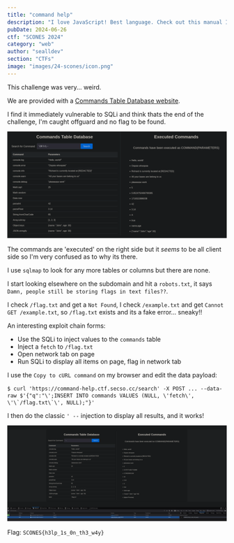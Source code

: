 ```yaml
---
title: "command help"
description: "I love JavaScript! Best language. Check out this manual I wrote."
pubDate: 2024-06-26
ctf: "SCONES 2024"
category: "web"
author: "sealldev"
section: "CTFs"
image: "images/24-scones/icon.png"
---
```


This challenge was very... weird.

We are provided with a [Commands Table Database website](https://web.archive.org/web/20240625134022/https://command-help.ctf.secso.cc/).

I find it immediately vulnerable to SQLi and think thats the end of the challenge, I'm caught offguard and no flag to be found.

![command help sqli](images/24-scones/commandhelpsqli.png)

The commands are 'executed' on the right side but it *seems* to be all client side so I'm very confused as to why its there.

I use `sqlmap` to look for any more tables or columns but there are none.

I start looking elsewhere on the subdomain and hit a `robots.txt`, it says `Damn, people still be storing flags in text files??`.

I check `/flag.txt` and get a `Not Found`, I check `/example.txt` and get `Cannot GET /example.txt`, so `/flag.txt` exists and its a fake error... sneaky!!

An interesting exploit chain forms:
- Use the SQLi to inject values to the `commands` table
- Inject a `fetch` to `/flag.txt`
- Open network tab on page
- Run SQLi to display all items on page, flag in network tab

I use the `Copy to cURL command` on my browser and edit the data payload:
```
$ curl 'https://command-help.ctf.secso.cc/search' -X POST ... --data-raw $'{"q":"\';INSERT INTO commands VALUES (NULL, \'fetch\', \'\`/flag.txt\`\', NULL);"}'
```

I then do the classic `' --` injection to display all results, and it works!

![command help exploit](images/24-scones/commandhelpexploit.png)

Flag: `SCONES{h3lp_1s_0n_th3_w4y}`